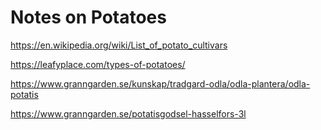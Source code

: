 # Notes on Potatoes

https://en.wikipedia.org/wiki/List_of_potato_cultivars

https://leafyplace.com/types-of-potatoes/

https://www.granngarden.se/kunskap/tradgard-odla/odla-plantera/odla-potatis

https://www.granngarden.se/potatisgodsel-hasselfors-3l
